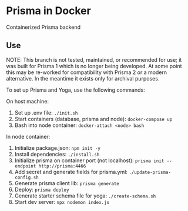 # Prisma in Docker

Containerized Prisma backend

## Use

NOTE: This branch is not tested, maintained, or recommended for use; it was built for Prisma 1 which is no longer being developed. At some point this may be re-worked for compatibility with Prisma 2 or a modern alternative. In the meantime it exists only for archival purposes.

To set up Prisma and Yoga, use the following commands:

On host machine:

1. Set up .env file: `./init.sh`
2. Start containers (database, prisma and node): `docker-compose up`
3. Bash into node container: `docker-attach <node> bash`

In node container:

1. Initialize package.json: `npm init -y` 
2. Install dependencies: `./install.sh`
3. Initialize prisma on container port (not localhost): `prisma init --endpoint http://prisma:4466`
4. Add secret and generate fields for prisma.yml: ``./update-prisma-config.sh``
5. Generate prisma client lib: `prisma generate`
6. Deploy: `prisma deploy`
7. Generate starter schema file for yoga: `./create-schema.sh`
8. Start dev server: `npx nodemon index.js`

